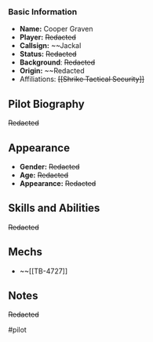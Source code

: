 ### Basic Information

- **Name:** Cooper Graven
- **Player:** ~~Redacted~~
- **Callsign:** ~~Jackal
- **Status:** ~~Redacted~~
- **Background**: ~~Redacted~~
- **Origin:** ~~Redacted
- Affiliations: ~~[[Shrike Tactical Security]]~~

## Pilot Biography

~~Redacted~~

## Appearance

- **Gender:** ~~Redacted~~
- **Age:** ~~Redacted~~
- **Appearance:** ~~Redacted~~

## Skills and Abilities

~~Redacted~~

## Mechs

- ~~[[TB-4727]]

## Notes

~~Redacted~~

#pilot

